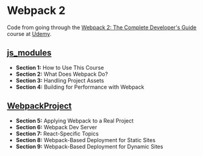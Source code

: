 # Webpack 2

Code from going through the [Webpack 2: The Complete Developer's Guide](https://www.udemy.com/webpack-2-the-complete-developers-guide) course at [Udemy](https://www.udemy.com).

## [js_modules](js_modules)

- **Section 1:** How to Use This Course
- **Section 2:** What Does Webpack Do?
- **Section 3:** Handling Project Assets
- **Section 4:** Building for Performance with Webpack

## [WebpackProject](WebpackProject)

- **Section 5:** Applying Webpack to a Real Project
- **Section 6:** Webpack Dev Server
- **Section 7:** React-Specific Topics
- **Section 8:** Webpack-Based Deployment for Static Sites
- **Section 9:** Webpack-Based Deployment for Dynamic Sites
